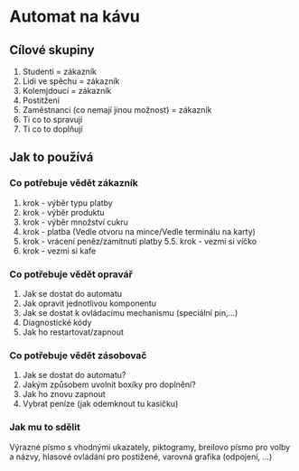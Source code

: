 # Automat na kávu

## Cílové skupiny
  1. Studenti = zákazník
  2. Lidi ve spěchu = zákazník
  3. Kolemjdoucí = zákazník
  4. Postitžení
  5. Zaměstnanci (co nemají jinou možnost) = zákazník
  6. Ti co to spravují
  7. Ti co to doplňují

## Jak to používá

### Co potřebuje vědět zákazník
1. krok - výběr typu platby
2. krok - výběr produktu
3. krok - výběr množství cukru
4. krok - platba (Vedle otvoru na mince/Vedle terminálu na karty)
5. krok - vrácení peněz/zamítnutí platby
5.5. krok - vezmi si víčko
6. krok - vezmi si kafe

### Co potřebuje vědět opravář
1. Jak se dostat do automatu
2. Jak opravit jednotlivou komponentu
3. Jak se dostat k ovládacímu mechanismu (speciální pin,...)
4. Diagnostické kódy
5. Jak ho restartovat/zapnout

### Co potřebuje vědět zásobovač
1. Jak se dostat do automatu?
2. Jakým způsobem uvolnit boxíky pro doplnění?
3. Jak ho znovu zapnout
4. Vybrat peníze (jak odemknout tu kasičku)

### Jak mu to sdělit
Výrazné písmo s vhodnými ukazately, piktogramy, breilovo písmo pro volby a názvy, hlasové ovládání pro postižené, varovná grafika (odpojení, ...)

